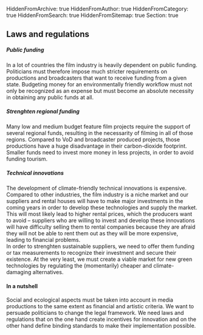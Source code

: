 HiddenFromArchive: true
HiddenFromAuthor: true
HiddenFromCategory: true
HiddenFromSearch: true
HiddenFromSitemap: true
Section: true

## Laws and regulations

##### Public funding

In a lot of countries the film industry is heavily dependent on public funding. Politicians must therefore impose much stricter requirements on productions and broadcasters that want to receive funding from a given state. Budgeting money for an environmentally friendly workflow must not only be recognized as an expense but must become an absolute necessity in obtaining any public funds at all.

##### Strenghten regional funding

Many low and medium budget feature film projects require the support of several regional funds, resulting in the necessarity of filming in all of those regions. Compared to VoD and broadcaster produced projects, those productions have a huge disadvantage in their carbon-dioxide footprint. Smaller funds need to invest more money in less projects, in order to avoid funding tourism.

##### Technical innovations

The development of climate-friendly technical innovations is expensive. Compared to other industries, the film industry is a niche market and our suppliers and rental houses will have to make major investments in the coming years in order to develop these technologies and supply the market. This will most likely lead to higher rental prices, which the producers want to avoid – suppliers who are willing to invest and develop these innovations will have difficulty selling them to rental companies because they are afraid they will not be able to rent them out as they will be more expensive, leading to financial problems.  
In order to strenghten sustainable suppliers, we need to offer them funding or tax measurements to recognize their investment and secure their existence. At the very least, we must create a viable market for new green technologies by regulating the <span class="font-weight-light">(momentarily)</span> cheaper and climate-damaging alternatives.

#### In a nutshell

Social and ecological aspects must be taken into account in media productions to the same extent as financial and artistic criteria. We want to persuade politicians to change the legal framework. We need laws and regulations that on the one hand create incentives for innovation and on the other hand define binding standards to make their implementation possible.
